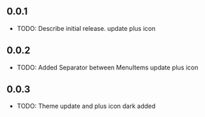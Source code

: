 ## 0.0.1

* TODO: Describe initial release.
  update plus icon

## 0.0.2
* TODO: Added Separator between MenuItems
  update plus icon


## 0.0.3
* TODO: Theme update and plus icon dark added
